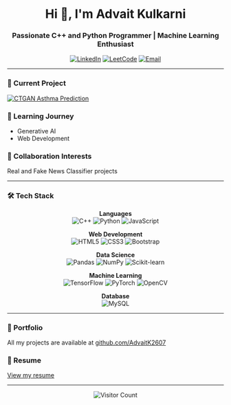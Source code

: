 <h1 align="center">Hi 👋, I'm Advait Kulkarni</h1>
<h3 align="center">Passionate C++ and Python Programmer | Machine Learning Enthusiast</h3>

<div align="center">
  
[![LinkedIn](https://img.shields.io/badge/LinkedIn-Advait_Kulkarni-blue?style=flat&logo=linkedin)](https://linkedin.com/in/advait-kulkarni-41a13427b)
[![LeetCode](https://img.shields.io/badge/LeetCode-advait26-orange?style=flat&logo=leetcode)](https://leetcode.com/advait26)
[![Email](https://img.shields.io/badge/Email-kulkarniadvait93@gmail.com-red?style=flat&logo=gmail)](mailto:kulkarniadvait93@gmail.com)
  
</div>

---

### 🔭 Current Project
[![CTGAN Asthma Prediction](https://img.shields.io/badge/CTGAN-Asthma_Prediction_Model-blueviolet)](https://github.com/AdvaitK2607/CTGAN-based-Asthma-disease-prediction-model)

### 🌱 Learning Journey
- Generative AI
- Web Development

### 👯 Collaboration Interests
Real and Fake News Classifier projects

---

### 🛠️ Tech Stack

<div align="center">
  
**Languages**  
![C++](https://img.shields.io/badge/C++-00599C?style=flat&logo=c%2B%2B&logoColor=white)
![Python](https://img.shields.io/badge/Python-3776AB?style=flat&logo=python&logoColor=white)
![JavaScript](https://img.shields.io/badge/JavaScript-F7DF1E?style=flat&logo=javascript&logoColor=black)

**Web Development**  
![HTML5](https://img.shields.io/badge/HTML5-E34F26?style=flat&logo=html5&logoColor=white)
![CSS3](https://img.shields.io/badge/CSS3-1572B6?style=flat&logo=css3&logoColor=white)
![Bootstrap](https://img.shields.io/badge/Bootstrap-7952B3?style=flat&logo=bootstrap&logoColor=white)

**Data Science**  
![Pandas](https://img.shields.io/badge/Pandas-150458?style=flat&logo=pandas&logoColor=white)
![NumPy](https://img.shields.io/badge/NumPy-013243?style=flat&logo=numpy&logoColor=white)
![Scikit-learn](https://img.shields.io/badge/Scikit_Learn-F7931E?style=flat&logo=scikit-learn&logoColor=white)

**Machine Learning**  
![TensorFlow](https://img.shields.io/badge/TensorFlow-FF6F00?style=flat&logo=tensorflow&logoColor=white)
![PyTorch](https://img.shields.io/badge/PyTorch-EE4C2C?style=flat&logo=pytorch&logoColor=white)
![OpenCV](https://img.shields.io/badge/OpenCV-5C3EE8?style=flat&logo=opencv&logoColor=white)

**Database**  
![MySQL](https://img.shields.io/badge/MySQL-4479A1?style=flat&logo=mysql&logoColor=white)

</div>

---

### 📂 Portfolio
All my projects are available at [github.com/AdvaitK2607](https://github.com/AdvaitK2607)

### 📄 Resume
[View my resume](https://drive.google.com/file/d/1L43itilOteL7oeVuGFsAeY7kTiypfljg/view?usp=share_link)

---

<div align="center">
  
![Visitor Count](https://profile-counter.glitch.me/AdvaitK2607/count.svg)

</div>
